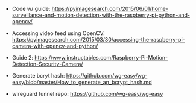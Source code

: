 - Code w/ guide: https://pyimagesearch.com/2015/06/01/home-surveillance-and-motion-detection-with-the-raspberry-pi-python-and-opencv/
- Accessing video feed using OpenCV: https://pyimagesearch.com/2015/03/30/accessing-the-raspberry-pi-camera-with-opencv-and-python/


- Guide 2: https://www.instructables.com/Raspberry-Pi-Motion-Detection-Security-Camera/

- Generate bcryt hash: https://github.com/wg-easy/wg-easy/blob/master/How_to_generate_an_bcrypt_hash.md
- wireguard tunnel repo: https://github.com/wg-easy/wg-easy
